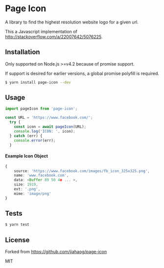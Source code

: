# Page Icon

A library to find the highest resolution website logo for a given url.

This a Javascript implementation of <http://stackoverflow.com/a/22007642/5076225>.

## Installation

Only supported on Node.js >=v4.2 because of promise support.

If support is desired for earlier versions, a global promise polyfill is required.

```bash
$ yarn install page-icon --dev
```

## Usage

```typescript
import pageIcon from 'page-icon';

const URL = 'https://www.facebook.com/';
  try {
    const icon = await pageIcon(URL);
    console.log('ICON: ', icon);
  } catch (err) {
    console.error(err);
  }
```

#### Example Icon Object

```typescript
{ 
    source: 'https://www.facebook.com/images/fb_icon_325x325.png',
    name: 'www.facebook.com',
    data: <Buffer 89 50 4e ... >,
    size: 1919,
    ext: '.png',
    mime: 'image/png' 
}
```

## Tests

```bash
$ yarn test
```

## License

Forked from <https://github.com/jiahaog/page-icon>

MIT
